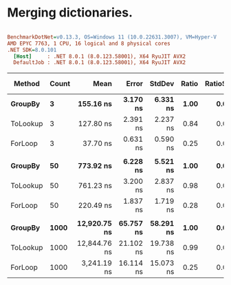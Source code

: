 # Merging dictionaries.


``` ini

BenchmarkDotNet=v0.13.3, OS=Windows 11 (10.0.22631.3007), VM=Hyper-V
AMD EPYC 7763, 1 CPU, 16 logical and 8 physical cores
.NET SDK=8.0.101
  [Host]     : .NET 8.0.1 (8.0.123.58001), X64 RyuJIT AVX2
  DefaultJob : .NET 8.0.1 (8.0.123.58001), X64 RyuJIT AVX2


```
|   Method | Count |         Mean |     Error |    StdDev | Ratio | RatioSD |   Gen0 | Allocated | Alloc Ratio |
|--------- |------ |-------------:|----------:|----------:|------:|--------:|-------:|----------:|------------:|
|  **GroupBy** |     **3** |    **155.16 ns** |  **3.170 ns** |  **6.331 ns** |  **1.00** |    **0.00** | **0.0248** |     **416 B** |        **1.00** |
| ToLookup |     3 |    127.80 ns |  2.391 ns |  2.237 ns |  0.84 |    0.04 | 0.0219 |     368 B |        0.88 |
|  ForLoop |     3 |     37.70 ns |  0.631 ns |  0.590 ns |  0.25 |    0.01 | 0.0072 |     120 B |        0.29 |
|          |       |              |           |           |       |         |        |           |             |
|  **GroupBy** |    **50** |    **773.92 ns** |  **6.228 ns** |  **5.521 ns** |  **1.00** |    **0.00** | **0.0248** |     **416 B** |        **1.00** |
| ToLookup |    50 |    761.23 ns |  3.200 ns |  2.837 ns |  0.98 |    0.01 | 0.0219 |     368 B |        0.88 |
|  ForLoop |    50 |    220.49 ns |  1.837 ns |  1.719 ns |  0.28 |    0.00 | 0.0072 |     120 B |        0.29 |
|          |       |              |           |           |       |         |        |           |             |
|  **GroupBy** |  **1000** | **12,920.75 ns** | **65.757 ns** | **58.291 ns** |  **1.00** |    **0.00** | **0.0153** |     **416 B** |        **1.00** |
| ToLookup |  1000 | 12,844.76 ns | 21.102 ns | 19.738 ns |  0.99 |    0.00 | 0.0153 |     368 B |        0.88 |
|  ForLoop |  1000 |  3,241.19 ns | 16.114 ns | 15.073 ns |  0.25 |    0.00 | 0.0038 |     120 B |        0.29 |
